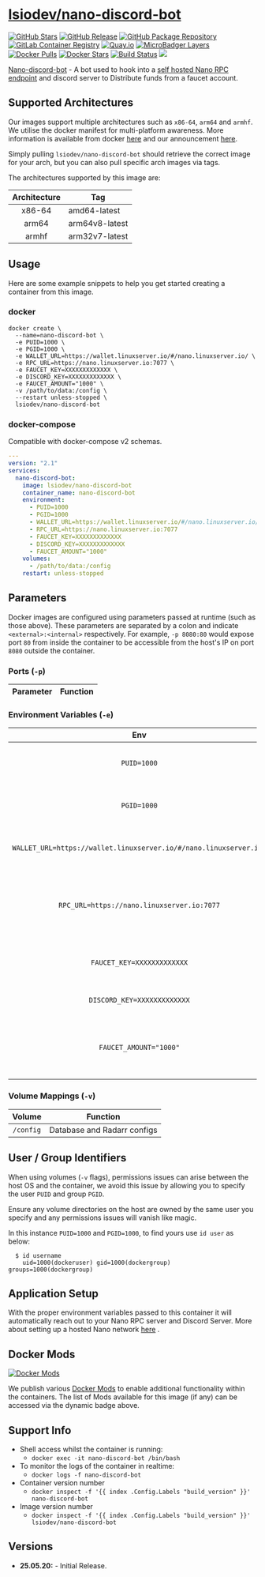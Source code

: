 # [lsiodev/nano-discord-bot](https://github.com/linuxserver/docker-nano-discord-bot)

[![GitHub Stars](https://img.shields.io/github/stars/lsiodev/docker-nano-discord-bot.svg?style=flat-square&color=E68523&logo=github&logoColor=FFFFFF)](https://github.com/linuxserver/docker-nano-discord-bot)
[![GitHub Release](https://img.shields.io/github/release/lsiodev/docker-nano-discord-bot.svg?style=flat-square&color=E68523&logo=github&logoColor=FFFFFF)](https://github.com/linuxserver/docker-nano-discord-bot/releases)
[![GitHub Package Repository](https://img.shields.io/static/v1.svg?style=flat-square&color=E68523&label=linuxserver.io&message=GitHub%20Package&logo=github&logoColor=FFFFFF)](https://github.com/linuxserver/docker-nano-discord-bot/packages)
[![GitLab Container Registry](https://img.shields.io/static/v1.svg?style=flat-square&color=E68523&label=linuxserver.io&message=GitLab%20Registry&logo=gitlab&logoColor=FFFFFF)](https://gitlab.com/Linuxserver.io/docker-nano-discord-bot/container_registry)
[![Quay.io](https://img.shields.io/static/v1.svg?style=flat-square&color=E68523&label=linuxserver.io&message=Quay.io)](https://quay.io/repository/linuxserver.io/nano-discord-bot)
[![MicroBadger Layers](https://img.shields.io/microbadger/layers/lsiodev/nano-discord-bot.svg?style=flat-square&color=E68523)](https://microbadger.com/images/lsiodev/nano-discord-bot "Get your own version badge on microbadger.com")
[![Docker Pulls](https://img.shields.io/docker/pulls/lsiodev/nano-discord-bot.svg?style=flat-square&color=E68523&label=pulls&logo=docker&logoColor=FFFFFF)](https://hub.docker.com/r/lsiodev/nano-discord-bot)
[![Docker Stars](https://img.shields.io/docker/stars/lsiodev/nano-discord-bot.svg?style=flat-square&color=E68523&label=stars&logo=docker&logoColor=FFFFFF)](https://hub.docker.com/r/lsiodev/nano-discord-bot)
[![Build Status](https://ci.linuxserver.io/view/all/job/Docker-Pipeline-Builders/job/docker-nano-discord-bot/job/master/badge/icon?style=flat-square)](https://ci.linuxserver.io/job/Docker-Pipeline-Builders/job/docker-nano-discord-bot/job/master/)
[![](https://lsio-ci.ams3.digitaloceanspaces.com/lsiodev/nano-discord-bot/latest/badge.svg)](https://lsio-ci.ams3.digitaloceanspaces.com/lsiodev/nano-discord-bot/latest/index.html)

[Nano-discord-bot](https://discord.com/developers/docs/intro) - A bot used to hook into a [self hosted Nano RPC endpoint](https://hub.docker.com/r/linuxserver/nano) and discord server to Distribute funds from a faucet account.


## Supported Architectures

Our images support multiple architectures such as `x86-64`, `arm64` and `armhf`. We utilise the docker manifest for multi-platform awareness. More information is available from docker [here](https://github.com/docker/distribution/blob/master/docs/spec/manifest-v2-2.md#manifest-list) and our announcement [here](https://blog.linuxserver.io/2019/02/21/the-lsio-pipeline-project/).

Simply pulling `lsiodev/nano-discord-bot` should retrieve the correct image for your arch, but you can also pull specific arch images via tags.

The architectures supported by this image are:

| Architecture | Tag |
| :----: | --- |
| x86-64 | amd64-latest |
| arm64 | arm64v8-latest |
| armhf | arm32v7-latest |


## Usage

Here are some example snippets to help you get started creating a container from this image.

### docker

```
docker create \
  --name=nano-discord-bot \
  -e PUID=1000 \
  -e PGID=1000 \
  -e WALLET_URL=https://wallet.linuxserver.io/#/nano.linuxserver.io/ \
  -e RPC_URL=https://nano.linuxserver.io:7077 \
  -e FAUCET_KEY=XXXXXXXXXXXXX \
  -e DISCORD_KEY=XXXXXXXXXXXXX \
  -e FAUCET_AMOUNT="1000" \
  -v /path/to/data:/config \
  --restart unless-stopped \
  lsiodev/nano-discord-bot
```


### docker-compose

Compatible with docker-compose v2 schemas.

```yaml
---
version: "2.1"
services:
  nano-discord-bot:
    image: lsiodev/nano-discord-bot
    container_name: nano-discord-bot
    environment:
      - PUID=1000
      - PGID=1000
      - WALLET_URL=https://wallet.linuxserver.io/#/nano.linuxserver.io/
      - RPC_URL=https://nano.linuxserver.io:7077
      - FAUCET_KEY=XXXXXXXXXXXXX
      - DISCORD_KEY=XXXXXXXXXXXXX
      - FAUCET_AMOUNT="1000"
    volumes:
      - /path/to/data:/config
    restart: unless-stopped
```

## Parameters

Docker images are configured using parameters passed at runtime (such as those above). These parameters are separated by a colon and indicate `<external>:<internal>` respectively. For example, `-p 8080:80` would expose port `80` from inside the container to be accessible from the host's IP on port `8080` outside the container.

### Ports (`-p`)

| Parameter | Function |
| :----: | --- |


### Environment Variables (`-e`)

| Env | Function |
| :----: | --- |
| `PUID=1000` | for UserID - see below for explanation |
| `PGID=1000` | for GroupID - see below for explanation |
| `WALLET_URL=https://wallet.linuxserver.io/#/nano.linuxserver.io/` | Hosted wallet endpoint to use. |
| `RPC_URL=https://nano.linuxserver.io:7077` | RPC endpoint to publish blocks to and ingest account information. |
| `FAUCET_KEY=XXXXXXXXXXXXX` | The private key for your faucet account. |
| `DISCORD_KEY=XXXXXXXXXXXXX` | Discord api key for the bot. |
| `FAUCET_AMOUNT="1000"` | Amount to distribute to individual Discord users in Nano. |

### Volume Mappings (`-v`)

| Volume | Function |
| :----: | --- |
| `/config` | Database and Radarr configs |




## User / Group Identifiers

When using volumes (`-v` flags), permissions issues can arise between the host OS and the container, we avoid this issue by allowing you to specify the user `PUID` and group `PGID`.

Ensure any volume directories on the host are owned by the same user you specify and any permissions issues will vanish like magic.

In this instance `PUID=1000` and `PGID=1000`, to find yours use `id user` as below:

```
  $ id username
    uid=1000(dockeruser) gid=1000(dockergroup) groups=1000(dockergroup)
```

## Application Setup

With the proper environment variables passed to this container it will automatically reach out to your Nano RPC server and Discord Server.
More about setting up a hosted Nano network [here](https://hub.docker.com/r/linuxserver/nano) .


## Docker Mods
[![Docker Mods](https://img.shields.io/badge/dynamic/yaml?style=for-the-badge&color=E68523&label=mods&query=%24.mods%5B%27nano-discord-bot%27%5D.mod_count&url=https%3A%2F%2Fraw.githubusercontent.com%2Flinuxserver%2Fdocker-mods%2Fmaster%2Fmod-list.yml)](https://mods.linuxserver.io/?mod=nano-discord-bot "view available mods for this container.")

We publish various [Docker Mods](https://github.com/linuxserver/docker-mods) to enable additional functionality within the containers. The list of Mods available for this image (if any) can be accessed via the dynamic badge above.


## Support Info

* Shell access whilst the container is running:
  * `docker exec -it nano-discord-bot /bin/bash`
* To monitor the logs of the container in realtime:
  * `docker logs -f nano-discord-bot`
* Container version number
  * `docker inspect -f '{{ index .Config.Labels "build_version" }}' nano-discord-bot`
* Image version number
  * `docker inspect -f '{{ index .Config.Labels "build_version" }}' lsiodev/nano-discord-bot`

## Versions

* **25.05.20:** - Initial Release.
